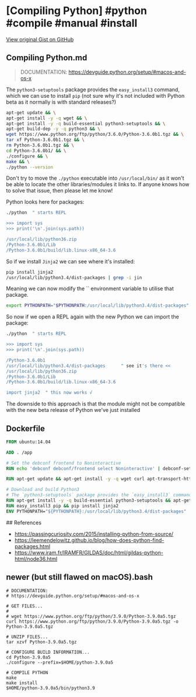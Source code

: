 # [Compiling Python] #python #compile #manual #install

[View original Gist on GitHub](https://gist.github.com/Integralist/89aa62c98bd60403fefe3ab1b6eb993e)

## Compiling Python.md

> DOCUMENTATION:
> https://devguide.python.org/setup/#macos-and-os-x

The `python3-setuptools` package provides the `easy_install3` command, which we can use to install `pip` (not sure why it's not included with Python beta as it normally is with standard releases?)

```bash
apt-get update && \
apt-get install -y -q wget && \
apt-get install -y -q build-essential python3-setuptools && \
apt-get build-dep -y -q python3 && \
wget https://www.python.org/ftp/python/3.6.0/Python-3.6.0b1.tgz && \
tar xf Python-3.6.0b1.tgz && \
rm Python-3.6.0b1.tgz && \
cd Python-3.6.0b1/ && \
./configure && \
make && \
./python --version
```

Don't try to move the `./python` executable into `/usr/local/bin/` as it won't be able to locate the other libraries/modules it links to. If anyone knows how to solve that issue, then please let me know!

Python looks here for packages:

```bash
./python  " starts REPL

>>> import sys
>>> print('\n'.join(sys.path))

/usr/local/lib/python36.zip
/Python-3.6.0b1/Lib
/Python-3.6.0b1/build/lib.linux-x86_64-3.6
```

So if we install `Jinja2` we can see where it's installed:

```bash
pip install jinja2
/usr/local/lib/python3.4/dist-packages | grep -i jin
```

Meaning we can now modify the `` environment variable to utilise that package. 

```bash
export PYTHONPATH="$PYTHONPATH:/usr/local/lib/python3.4/dist-packages"
```

So now if we open a REPL again with the new Python we can import the package:

```bash
./python  " starts REPL

>>> import sys
>>> print('\n'.join(sys.path))

/Python-3.6.0b1
/usr/local/lib/python3.4/dist-packages      " see it's there <<
/usr/local/lib/python36.zip
/Python-3.6.0b1/Lib
/Python-3.6.0b1/build/lib.linux-x86_64-3.6

import jinja2  " this now works √
```

The downside to this approach is that the module might not be compatible with the new beta release of Python we've just installed

## Dockerfile

```Dockerfile
FROM ubuntu:14.04

ADD . /app

# Set the debconf frontend to Noninteractive
RUN echo 'debconf debconf/frontend select Noninteractive' | debconf-set-selections

RUN apt-get update && apt-get install -y -q wget curl apt-transport-https lsb-release ca-certificates

# Download and build Python3
# The `python3-setuptools` package provides the `easy_install3` command
RUN apt-get install -y -q build-essential python3-setuptools && apt-get build-dep -y -q python3 && wget https://www.python.org/ftp/python/3.6.0/Python-3.6.0b1.tgz && tar xf Python-3.6.0b1.tgz && rm Python-3.6.0b1.tgz && cd Python-3.6.0b1/ && ./configure && make && ./python --version
RUN easy_install3 pip && pip install jinja2
ENV PYTHONPATH="${PYTHONPATH}:/usr/local/lib/python3.4/dist-packages"
```

## References

- https://passingcuriosity.com/2015/installing-python-from-source/
- https://leemendelowitz.github.io/blog/how-does-python-find-packages.html
- https://www.iram.fr/IRAMFR/GILDAS/doc/html/gildas-python-html/node36.html

## newer (but still flawed on macOS).bash

```shell
# DOCUMENTATION:
# https://devguide.python.org/setup/#macos-and-os-x

# GET FILES...
#
# wget https://www.python.org/ftp/python/3.9.0/Python-3.9.0a5.tgz
curl https://www.python.org/ftp/python/3.9.0/Python-3.9.0a5.tgz -o Python-3.9.0a5.tgz

# UNZIP FILES...
tar xzvf Python-3.9.0a5.tgz

# CONFIGURE BUILD INFORMATION...
cd Python-3.9.0a5
./configure --prefix=$HOME/python-3.9.0a5

# COMPILE PYTHON
make
make install
$HOME/python-3.9.0a5/bin/python3.9
```

